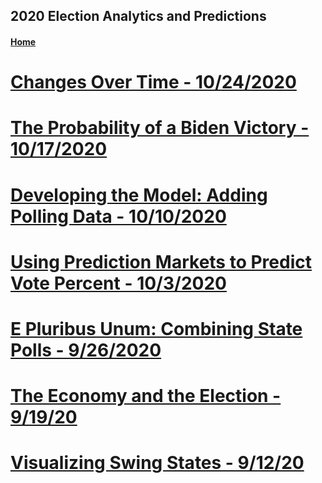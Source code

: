 ## 2020 Election Analytics and Predictions

#### [Home](https://bchaps1999.github.io/2020_election_analytics/)

# [Changes Over Time - 10/24/2020](posts/week_7.md)
# [The Probability of a Biden Victory - 10/17/2020](posts/week_6.md)
# [Developing the Model: Adding Polling Data - 10/10/2020](posts/week_5.md)
# [Using Prediction Markets to Predict Vote Percent - 10/3/2020](posts/week_4.md)
# [E Pluribus Unum: Combining State Polls - 9/26/2020](posts/week_3.md)
# [The Economy and the Election - 9/19/20](posts/week_2.md)
# [Visualizing Swing States - 9/12/20](posts/week_1.md)

